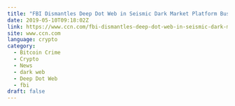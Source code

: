 ```yaml
---
title: "FBI Dismantles Deep Dot Web in Seismic Dark Market Platform Bust"
date: 2019-05-10T09:18:02Z
link: https://www.ccn.com/fbi-dismantles-deep-dot-web-in-seismic-dark-market-platform-bust?utm_medium=RSS&utm_source=hune
site: www.ccn.com
language: crypto
category:
  - Bitcoin Crime
  - Crypto
  - News
  - dark web
  - Deep Dot Web
  - fbi
draft: false
---
```

